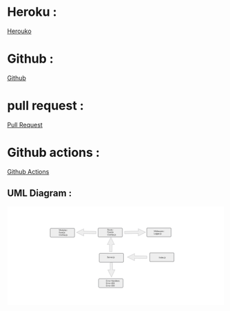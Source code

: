 # Heroku :
[Herouko](https://reem-basic-api-server.herokuapp.com/food)
# Github :
[Github](https://github.com/reem-alqurm/basic-api-server)
# pull request :
[Pull Request](https://github.com/reem-alqurm/basic-api-server/pulls?q=is%3Apr+is%3Aclosed)
# Github actions :
[Github Actions](https://github.com/reem-alqurm/basic-api-server/actions)

## UML Diagram :

<img src = "Whiteboard-5_8_2021,3_50_27AM.png">